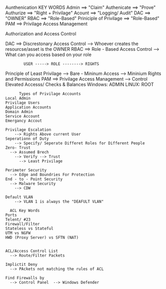 Aunthenication 
KEY WORDS
  Admin ==> "Claim"
  Authenicate ==> "Prove"
  Authurize ==> "Right + Privilage"
  Acount ==> "Logging/ Audit"
  DAC ==> "OWNER"
  RBAC ==> "Role-Based"
  Priniciple of Privilage ==> "Role-Based"
  PAM ==> Privilage Access Management 








  Authorization and Access Control 

  DAC ==> Discrestonary Access Control
        --> Whoever creates the resourcse/asset is the OWNER
  RBAC ==> Role - Based Access Control 
        --> What can you access based on your role 

            USER -----> ROLE --------> RIGHTS 
 
  Principle of Least Privilage 
        --> Bare - Mininum Access
            --> Mininium Rights and Permissions
  PAM ==> Privilage Access Management 
            --> Control Elevated Accesss/ Checks & Balances
                Windows: ADMIN
                LINUX:   ROOT

          Types of Privilage Accounts 
    Local Admin
    Privilage Users
    Application Accounts
    Domain Admin
    Service Account 
    Emergancy Accout

    Privilage Escalation
        --> Rights Above current User
    Seperationn of Duty
        --> Specify/ Seperate Differet Roles for Different People  
    Zero- Trust 
      --> Assumed Brech 
        --> Verify --> Trust 
          --> Least Privilage 

    Perimeter Security 
      --> Edge and Boundries For Protection
    End - to - Point Security 
      --> Malware Security 
        --> CDW 

    Default VLAN
        --> VLAN 1 is always the "DEAFULT VLAN"

      ACL Key Words
    Ports 
    Telent/ #23
    Firewall/Filter 
    Stateless vs Stateful 
    UTM vs NGFW
    HWD (Proxy Server) vs SFTN (NAT)

    
    ACL/Access Control List
      --> Route/Filter Packets

    Implictit Deny 
      --> PAckets not matching the rules of ACL 

    Find Firewalls by 
      --> Control Panel  --> Windows Defender
  
        

        
            
  
